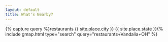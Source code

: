 ```yaml
---
layout: default
title: What's Nearby?
---
```


{% capture query %}restaurants {{ site.place.city }} {{ site.place.state }}{% include gmap.html type="search" query="restaurants+Vandalia+OH" %}
